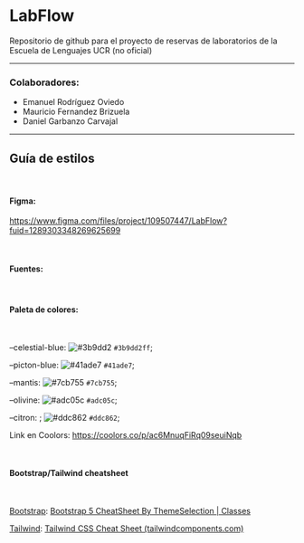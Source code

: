 # LabFlow


Repositorio de github para el proyecto de reservas de laboratorios de la Escuela de Lenguajes UCR (no oficial)


--- 


### Colaboradores: 

* Emanuel Rodríguez Oviedo
* Mauricio Fernandez Brizuela
* Daniel Garbanzo Carvajal

---

## Guía de estilos


</br>

#### Figma: 

https://www.figma.com/files/project/109507447/LabFlow?fuid=1289303348269625699 

</br>

#### Fuentes:

</br>

#### Paleta de colores:

</br>

–celestial-blue:  ![#3b9dd2](https://placehold.co/15x15/3b9dd2/3b9dd2.png) `#3b9dd2ff`;

–picton-blue: ![#41ade7](https://placehold.co/15x15/41ade7/41ade7.png) `#41ade7`;

–mantis:  ![#7cb755](https://placehold.co/15x15/7cb755/7cb755.png) `#7cb755`;

–olivine: ![#adc05c](https://placehold.co/15x15/adc05c/adc05c.png) `#adc05c`;

–citron: ; ![#ddc862](https://placehold.co/15x15/ddc862/ddc862.png) `#ddc862`;

Link en Coolors: https://coolors.co/p/ac6MnuqFiRq09seuiNqb

</br>

#### Bootstrap/Tailwind cheatsheet 

</br>


<u>Bootstrap</u>:  [Bootstrap 5 CheatSheet By ThemeSelection | Classes](https://bootstrap-cheatsheet.themeselection.com/)

<u>Tailwind</u>:  [Tailwind CSS Cheat Sheet (tailwindcomponents.com)](https://tailwindcomponents.com/cheatsheet/)



